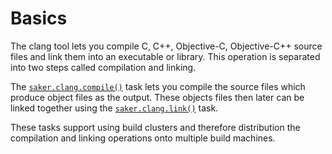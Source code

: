 # Basics

The clang tool lets you compile C, C++, Objective-C, Objective-C++ source files and link them into an executable or library. This operation is separated into two steps called compilation and linking.

The [`saker.clang.compile()`](/taskdoc/index.html) task lets you compile the source files which produce object files as the output. These objects files then later can be linked together using the [`saker.clang.link()`](/taskdoc/saker.clang.link.html) task.

These tasks support using build clusters and therefore distribution the compilation and linking operations onto multiple build machines.
